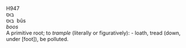 <body>
  <p>H947<br>  בּוּס  <br> בּוּס  ‎  bûs  <br><i>boos </i><br>A primitive root; to <i>trample</i> (literally or figuratively): - loath, tread (down, under [foot]), be polluted.<br></p>
 </body>